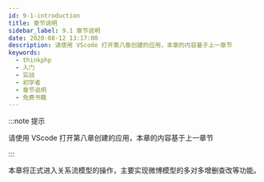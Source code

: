 ```yaml
---
id: 9-1-introduction
title: 章节说明
sidebar_label: 9.1 章节说明
date: 2020-08-12 13:17:00
description: 请使用 VScode 打开第八章创建的应用，本章的内容基于上一章节
keywords:
  - thinkphp
  - 入门
  - 实战
  - 初学者
  - 章节说明
  - 免费书籍
---
```


:::note 提示

请使用 VScode 打开第八章创建的应用，本章的内容基于上一章节

:::

本章将正式进入关系流模型的操作，主要实现微博模型的多对多增删查改等功能。
